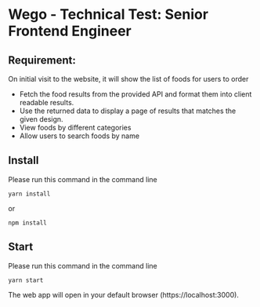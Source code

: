 # Wego - Technical Test: Senior Frontend Engineer

## Requirement: 
On initial visit to the website, it will show the list of foods for users to order <br />

- Fetch the food results from the provided API and format them into client readable results. <br />
- Use the returned data to display a page of results that matches the given design. <br />
- View foods by different categories <br />
- Allow users to search foods by name <br />

## Install
Please run this command in the command line <br />
```
yarn install
```
or
```
npm install
```

## Start
Please run this command in the command line <br />
```
yarn start
```

The web app will open in your default browser (https://localhost:3000).
